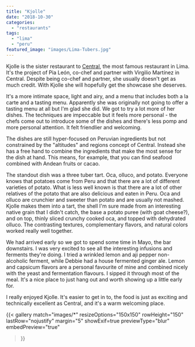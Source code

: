 ```yaml
---
title: "Kjolle"
date: "2018-10-30"
categories: 
  - "restaurants"
tags: 
  - "lima"
  - "peru"
featured_image: "images/Lima-Tubers.jpg"
---
```

Kjolle is the sister restaurant to
[Central](/central/), the most famous
restaurant in Lima. It's the project of Pia León, co-chef and partner
with Virgilio Martínez in Central. Despite being co-chef and partner,
she usually doesn't get as much credit. With Kjolle she will hopefully
get the showcase she deserves.

It's a more intimate space, light and airy, and a menu that includes
both a la carte and a tasting menu. Apparently she was originally not
going to offer a tasting menu at all but I'm glad she did. We got to
try a lot more of her dishes. The techniques are impeccable but it
feels more personal - the chefs come out to introduce some of the
dishes and there's less pomp and more personal attention. It felt
friendlier and welcoming.

The dishes are still hyper-focused on Peruvian ingredients but not
constrained by the "altitudes" and regions concept of Central. Instead
she has a free hand to combine the ingredients that make the most
sense for the dish at hand. This means, for example, that you can find
seafood combined with Andean fruits or cacao.

The standout dish was a three tuber tart. Oca, olluco, and
potato. Everyone knows that potatoes come from Peru and that there are
a lot of different varieties of potato. What is less well known is
that there are a lot of other relatives of the potato that are also
delicious and eaten in Peru. Oca and olluco are crunchier and sweeter
than potato and are usually not mashed. Kjolle makes them into a tart,
the shell I'm sure made from an interesting native grain that I didn't
catch, the base a potato puree (with goat cheese?), and on top, thinly
sliced crunchy cooked oca, and topped with dehydrated olluco. The
contrasting textures, complementary flavors, and natural colors worked
really well together.

We had arrived early so we got to spend some time in Mayo, the bar
downstairs. I was very excited to see all the interesting infusions
and ferments they're doing. I tried a wrinkled lemon and aji pepper
non-alcoholic ferment, while Debbie had a house fermented ginger
ale. Lemon and capsicum flavors are a personal favourite of mine and
combined nicely with the yeast and fermentation flavours. I sipped it
through most of the meal. It's a nice place to just hang out and worth
showing up a little early for.

I really enjoyed Kjolle. It's easier to get in to, the food is just as
exciting and technically excellent as Central, and it's a warm
welcoming place.

{{< gallery
       match="images/*"
       resizeOptions="150x150"
       rowHeight="150"
       lastRow="nojustify"
       margin="5"
       showExif=true
       previewType="blur"
       embedPreview="true"
>}}
